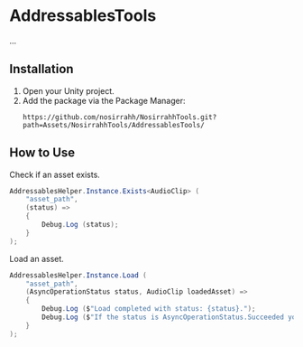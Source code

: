 # AddressablesTools

...

## Installation
1. Open your Unity project.
2. Add the package via the Package Manager:
   ```
   https://github.com/nosirrahh/NosirrahhTools.git?path=Assets/NosirrahhTools/AddressablesTools/
   ```

## How to Use

Check if an asset exists.
```csharp
AddressablesHelper.Instance.Exists<AudioClip> (
    "asset_path",
    (status) =>
    {
        Debug.Log (status);
    }
);
```

Load an asset.
```csharp
AddressablesHelper.Instance.Load (
    "asset_path",
    (AsyncOperationStatus status, AudioClip loadedAsset) =>
    {
        Debug.Log ($"Load completed with status: {status}.");
        Debug.Log ($"If the status is AsyncOperationStatus.Succeeded your asset will be available in 'loadedAsset' field.");
    }
);
```